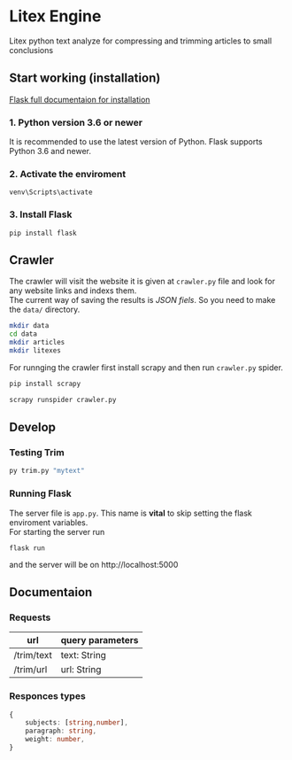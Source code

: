 # Litex Engine
Litex python text analyze for compressing and trimming articles to small conclusions


## Start working (installation)
[Flask full documentaion for installation](https://flask.palletsprojects.com/en/2.0.x/installation/)
### 1. Python version 3.6 or newer
It is recommended to use the latest version of Python. Flask supports Python 3.6 and newer.

### 2. Activate the enviroment
```
venv\Scripts\activate
```

### 3. Install Flask
```
pip install flask
```


## Crawler
The crawler will visit the website it is given at `crawler.py` file and look for any website links and indexs them.\
The current way of saving the results is *JSON fiels*. So you need to make the `data/` directory.
```bash
mkdir data
cd data
mkdir articles
mkdir litexes
```
For runnging the crawler first install scrapy and then run `crawler.py` spider.
```bash
pip install scrapy
```
```bash
scrapy runspider crawler.py
```
## Develop
### Testing Trim
```bash
py trim.py "mytext"
```
### Running Flask
The server file is `app.py`. This name is **vital** to skip setting the flask enviroment variables.\
For starting the server run
```
flask run
```
and the server will be on http://localhost:5000

## Documentaion
### Requests
|url       |query parameters  |
| -------- | ---------------- |
|/trim/text|text: String      |
|/trim/url |url: String       |

### Responces types
```typescript
{
    subjects: [string,number],
    paragraph: string,
    weight: number,
} 
```